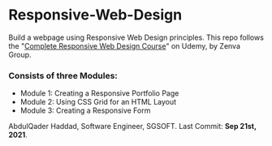 # Responsive-Web-Design
Build a webpage using Responsive Web Design principles.
This repo follows the "[Complete Responsive Web Design Course](https://www.udemy.com/share/1029Tw3@0x_-2Te7VL2No2zVBpB65bbQDOrykbbAtKOn13z1G_aNu164oH5PgFm-oUk8KnzEcw==/)" on Udemy, by Zenva Group.

### Consists of three Modules:
- Module 1: Creating a Responsive Portfolio Page
- Module 2: Using CSS Grid for an HTML Layout
- Module 3: Creating a Responsive Form

AbdulQader Haddad, Software Engineer, SGSOFT.
Last Commit: **Sep 21st, 2021**.
